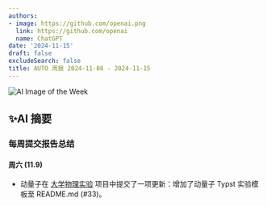 ```yaml
---
authors:
- image: https://github.com/openai.png
  link: https://github.com/openai
  name: ChatGPT
date: '2024-11-15'
draft: false
excludeSearch: false
title: AUTO 周报 2024-11-08 - 2024-11-15
---
```


![AI Image of the Week](https://static.hoa.moe/news/weekly/weekly-2024-11-08/generated_image_cropped.png)

## ✨AI 摘要

### 每周提交报告总结

#### 周六 (11.9)

- 动量子在 [大学物理实验](https://github.com/HITSZ-OpenAuto/PHYS1002) 项目中提交了一项更新：增加了动量子 Typst 实验模板至 README.md (#33)。


